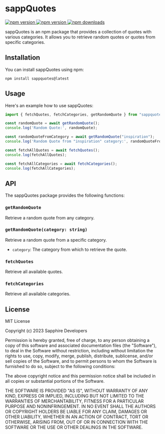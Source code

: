 # sappQuotes

<div align="left">
    <a href="https://discord.gg/sapphiredevs-1044098950455627867"> <img src="https://img.shields.io/discord/1044098950455627867?color=5865F2&logo=discord&logoColor=white" alt="npm version"/> </a>
    <a href="https://www.npmjs.com/package/sappquotes"> <img src="https://img.shields.io/npm/v/sappquotes.svg?maxAge=3600" alt="npm version"/> </a>
    <a href="https://www.npmjs.com/package/sappquotes"> <img src="https://img.shields.io/npm/dt/sappquotes.svg?maxAge=3600" alt="npm downloads"/> </a>
</div>

sappQuotes is an npm package that provides a collection of quotes with various categories. It allows you to retrieve random quotes or quotes from specific categories.

## Installation

You can install sappQuotes using npm:

```shh
npm install sappquotes@latest
```

## Usage

Here's an example how to use sappQuotes:

```typescript
import { fetchQuotes, fetchCategories, getRandomQuote } from "sappquotes";

const randomQuote = await getRandomQuote();
console.log('Random Quote:', randomQuote);

const randomQuoteFromCategory = await getRandomQuote("inspiration");
console.log('Random Quote from "inspiration" category:', randomQuoteFromCategory);

const fetchAllQuotes = await fetchQuotes();
console.log(fetchAllQuotes);

const fetchAllCategories = await fetchCategories();
console.log(fetchAllCategories);
```

## API

The sappQuotes package provides the following functions:

### `getRandomQuote`

Retrieve a random quote from any category.

### `getRandomQuote(category: string)`

Retrieve a random quote from a specific category.

- `category`: The category from which to retrieve the quote.

### `fetchQuotes`

Retrieve all available quotes.

### `fetchCategories`

Retrieve all available categories.

## License

MIT License

Copyright (c) 2023 Sapphire Developers

Permission is hereby granted, free of charge, to any person obtaining a copy
of this software and associated documentation files (the "Software"), to deal
in the Software without restriction, including without limitation the rights
to use, copy, modify, merge, publish, distribute, sublicense, and/or sell
copies of the Software, and to permit persons to whom the Software is
furnished to do so, subject to the following conditions:

The above copyright notice and this permission notice shall be included in all
copies or substantial portions of the Software.

THE SOFTWARE IS PROVIDED "AS IS", WITHOUT WARRANTY OF ANY KIND, EXPRESS OR
IMPLIED, INCLUDING BUT NOT LIMITED TO THE WARRANTIES OF MERCHANTABILITY,
FITNESS FOR A PARTICULAR PURPOSE AND NONINFRINGEMENT. IN NO EVENT SHALL THE
AUTHORS OR COPYRIGHT HOLDERS BE LIABLE FOR ANY CLAIM, DAMAGES OR OTHER
LIABILITY, WHETHER IN AN ACTION OF CONTRACT, TORT OR OTHERWISE, ARISING FROM,
OUT OF OR IN CONNECTION WITH THE SOFTWARE OR THE USE OR OTHER DEALINGS IN THE
SOFTWARE.
